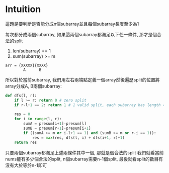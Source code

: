 # Intuition

這題是要判斷是否能分成n個subarray並且每個subarray長度至少為1

每次都分成兩個subarray, 如果這兩個subarray都滿足以下任一條件, 那才是個合法的split
1. len(subarray) == 1
2. sum(subarray) >= m

```
arr = {XXXXX}{XXXX}
        A      B
```

所以對於當前subarray, 我們用左右兩端點定義一個array然後遍歷split的位置將array分成A, B兩個subarray:
```py
def dfs(l, r):
    if l >= r: return 0 # zero split
    if r-l+1 == 2: return 1 # 1 valid split, each subarray has length == 1
    
    res = 0
    for i in range(l, r):
        sumA = presum[i+1]-presum[l]
        sumB = presum[r+1]-presum[i+1]
        if ((sumA >= m or i-l+1 == 1) and (sumB >= m or r-i == 1)):
            res = max(res, dfs(l, i) + dfs(i+1, r)+1)
    return res
```

只要兩個subarray都滿足上述兩條件其中一個, 那就是個合法的split
我們就看當前nums能有多少個合法的split, n個subarray需要n-1個split, 最後就看split的數目有沒有大於等於n-1即可
